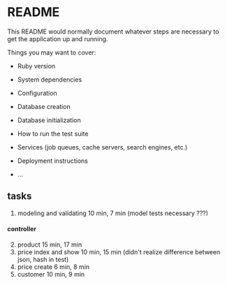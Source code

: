 # README

This README would normally document whatever steps are necessary to get the
application up and running.

Things you may want to cover:

* Ruby version

* System dependencies

* Configuration

* Database creation

* Database initialization

* How to run the test suite

* Services (job queues, cache servers, search engines, etc.)

* Deployment instructions

* ...

## tasks

1. modeling and validating 10 min, 7 min (model tests necessary ???)  
#### controller

2. product  15 min, 17 min
3. price index and show 10 min, 15 min (didn't realize difference between json, hash in test)  
4. price create 6 min, 8 min 
5. customer 10 min, 9 min
